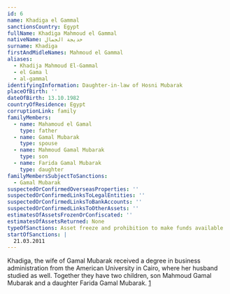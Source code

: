 ```yaml
---
id: 6
name: Khadiga el Gammal
sanctionsCountry: Egypt
fullName: Khadiga Mahmoud el Gammal
nativeName: خديجة الجمال
surname: Khadiga
firstAndMidleNames: Mahmoud el Gammal
aliases:
  - Khadija Mahmoud El-Gammal
  - el Gama l
  - al-gammal
identifyingInformation: Daughter-in-law of Hosni Mubarak
placeOfBirth: ''
dateOfBirth: 13.10.1982
countryOfResidence: Egypt
corruptionLink: family
familyMembers:
  - name: Mahamoud el Gamal
    type: father
  - name: Gamal Mubarak
    type: spouse
  - name: Mahmoud Gamal Mubarak
    type: son
  - name: Farida Gamal Mubarak
    type: daughter
familyMembersSubjectToSanctions:
  - Gamal Mubarak
suspectedOrConfirmedOverseasProperties: ''
suspectedOrConfirmedLinksToLegalEntities: ''
suspectedOrConfirmedLinksToBankAccounts: ''
suspectedOrConfirmedLinksToOtherAssets: ''
estimatesOfAssetsFrozenOrConfiscated: ''
estimatesOfAssetsReturned: None
typeOfSanctions: Asset freeze and prohibition to make funds available
startOfSanctions: |
  21.03.2011
---
```

Khadiga, the wife of Gamal Mubarak received a degree in business administration 
from the American University in Cairo, where her husband studied as well. 
Together they have two children, son Mahmoud Gamal Mubarak and a daughter Farida 
Gamal Mubarak. [1](https://www.newyorker.com/magazine/2010/04/05/the-contenders)
